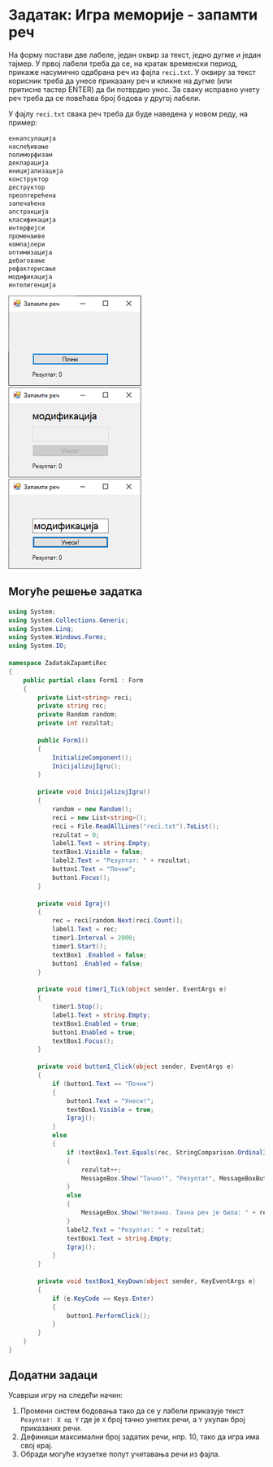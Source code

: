 # Задатак: Игра меморије - запамти реч

На форму постави две лабеле, један оквир за текст, једно дугме и један тајмер.
У првој лабели треба да се, на кратак временски период, прикаже насумично
одабрана реч из фајла `reci.txt`. У оквиру за текст корисник треба да унесе
приказану реч и кликне на дугме (или притисне тастер ENTER) да би потврдио
унос. За сваку исправно унету реч треба да се повећава број бодова у другој
лабели.

У фајлу `reci.txt` свака реч треба да буде наведена у новом реду, на пример:

```text
енкапсулација
наслеђивање
полиморфизам
декларација
иницијализација
конструктор
деструктор
преоптерећена
запечаћена
апстракција
класификација
интерфејси
променљиве
компајлери
оптимизација
дебаговање
рефакторисање
модификација
интелигенција
```

![Задатак - Игра "Запамти реч"](./images/zadatak_memorija1.png)
![Задатак - Игра "Запамти реч"](./images/zadatak_memorija2.png)
![Задатак - Игра "Запамти реч"](./images/zadatak_memorija3.png)

## Могуће решење задатка

```cs
using System;
using System.Collections.Generic;
using System.Linq;
using System.Windows.Forms;
using System.IO;

namespace ZadatakZapamtiRec
{
    public partial class Form1 : Form
    {
        private List<string> reci;
        private string rec;
        private Random random;
        private int rezultat;

        public Form1()
        {
            InitializeComponent();
            InicijalizujIgru();
        }

        private void InicijalizujIgru()
        {
            random = new Random();
            reci = new List<string>();
            reci = File.ReadAllLines("reci.txt").ToList();
            rezultat = 0;
            label1.Text = string.Empty;
            textBox1.Visible = false;
            label2.Text = "Резултат: " + rezultat;
            button1.Text = "Почни";
            button1.Focus();
        }

        private void Igraj()
        {
            rec = reci[random.Next(reci.Count)];
            label1.Text = rec;
            timer1.Interval = 2000;
            timer1.Start();
            textBox1 .Enabled = false;
            button1 .Enabled = false;
        }

        private void timer1_Tick(object sender, EventArgs e)
        {
            timer1.Stop();
            label1.Text = string.Empty;
            textBox1.Enabled = true;
            button1.Enabled = true;
            textBox1.Focus();
        }

        private void button1_Click(object sender, EventArgs e)
        {
            if (button1.Text == "Почни")
            {
                button1.Text = "Унеси!";
                textBox1.Visible = true;
                Igraj();
            }
            else
            {
                if (textBox1.Text.Equals(rec, StringComparison.OrdinalIgnoreCase))
                {
                    rezultat++;
                    MessageBox.Show("Тачно!", "Резултат", MessageBoxButtons.OK, MessageBoxIcon.Information);
                }
                else
                {
                    MessageBox.Show("Нетачно. Тачна реч је била: " + rec, "Резултат", MessageBoxButtons.OK, MessageBoxIcon.Information);
                }
                label2.Text = "Резултат: " + rezultat;
                textBox1.Text = string.Empty;
                Igraj();
            }
        }

        private void textBox1_KeyDown(object sender, KeyEventArgs e)
        {
            if (e.KeyCode == Keys.Enter)
            {
                button1.PerformClick();
            }    
        }
    }
}
```

## Додатни задаци

Усаврши игру на следећи начин:

1. Промени систем бодовања тако да се у лабели приказује текст `Резултат: Х од Y`
где је `Х` број тачно унетих речи, а `Y` укупан број приказаних речи.
2. Дефиниши максимални број задатих речи, нпр. 10, тако да игра има свој крај.
3. Обради могуће изузетке попут учитавања речи из фајла.

